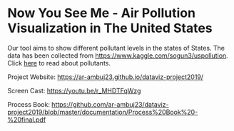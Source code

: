 # Now You See Me - Air Pollution Visualization in The United States

Our tool aims to show different pollutant levels in the states of States. The data has been collected from https://www.kaggle.com/sogun3/uspollution. Click <a href="https://www.health.nsw.gov.au/environment/air/Pages/common-air-pollutants.aspx" target="_blank">here</a> to read about pollutants.</div>

Project Website: https://ar-ambuj23.github.io/dataviz-project2019/

Screen Cast: https://youtu.be/r_MHDTFqWzg

Process Book: https://github.com/ar-ambuj23/dataviz-project2019/blob/master/documentation/Process%20Book%20-%20final.pdf
